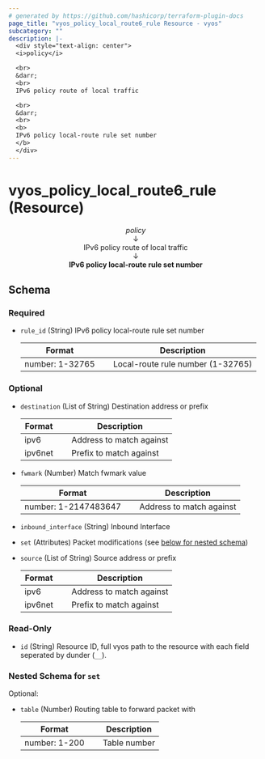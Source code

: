 ```yaml
---
# generated by https://github.com/hashicorp/terraform-plugin-docs
page_title: "vyos_policy_local_route6_rule Resource - vyos"
subcategory: ""
description: |-
  <div style="text-align: center">
  <i>policy</i>

  <br>
  &darr;
  <br>
  IPv6 policy route of local traffic

  <br>
  &darr;
  <br>
  <b>
  IPv6 policy local-route rule set number
  </b>
  </div>
---
```


# vyos_policy_local_route6_rule (Resource)

<div style="text-align: center">
<i>policy</i>

<br>
&darr;
<br>
IPv6 policy route of local traffic

<br>
&darr;
<br>
<b>
IPv6 policy local-route rule set number
</b>
</div>



<!-- schema generated by tfplugindocs -->
## Schema

### Required

- `rule_id` (String) IPv6 policy local-route rule set number

    |  Format &emsp; | Description  |
    |----------|---------------|
    |  number: 1-32765  &emsp; |  Local-route rule number (1-32765)  |

### Optional

- `destination` (List of String) Destination address or prefix

    |  Format &emsp; | Description  |
    |----------|---------------|
    |  ipv6  &emsp; |  Address to match against  |
    |  ipv6net  &emsp; |  Prefix to match against  |
- `fwmark` (Number) Match fwmark value

    |  Format &emsp; | Description  |
    |----------|---------------|
    |  number: 1-2147483647  &emsp; |  Address to match against  |
- `inbound_interface` (String) Inbound Interface
- `set` (Attributes) Packet modifications (see [below for nested schema](#nestedatt--set))
- `source` (List of String) Source address or prefix

    |  Format &emsp; | Description  |
    |----------|---------------|
    |  ipv6  &emsp; |  Address to match against  |
    |  ipv6net  &emsp; |  Prefix to match against  |

### Read-Only

- `id` (String) Resource ID, full vyos path to the resource with each field seperated by dunder (`__`).

<a id="nestedatt--set"></a>
### Nested Schema for `set`

Optional:

- `table` (Number) Routing table to forward packet with

    |  Format &emsp; | Description  |
    |----------|---------------|
    |  number: 1-200  &emsp; |  Table number  |
